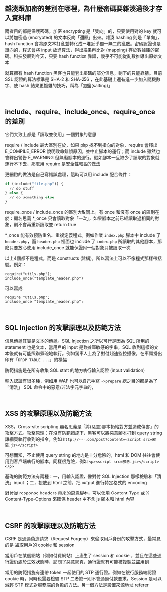## 雜湊跟加密的差別在哪裡，為什麼密碼要雜湊過後才存入資料庫

兩者目的都是保護密碼。加密 encrypting 是「雙向」的，只要使用對的 key 就可以將加密過 (encrypted) 的文本反向「還原」出來。雜湊 hashing 則是「單向」，hash function 會將原文本打亂並轉化成一堆近乎獨一無二的亂數。密碼認證也是單向的，程式會將 input 放進算法，得出結果再比對 (mapping) 存於數據庫的密碼。科技發展到今天，只要 hash function 靠譜，幾乎不可能從亂數推導出原始文本

就算擁有 hash function 黑客也只能套出密碼的部分信息，剩下的只能靠猜。目前 SSL 認證的算法標準是 SHA-2 和 SHA-256 ，在此基礎上還有進一步加入隨機數字、使 hash 結果更複雜的技巧，稱為「加鹽(salting)」

&nbsp;

## include、require、include_once、require_once 的差別

它們大致上都是「讀取並使用」一個對象的意思

require / include 最大區別在於，如果 php 找不到指向的對象，require 會釋出 E_COMPILE_ERROR 說明致命錯誤原因，並中止腳本的運行；而 include 雖然也會釋出警告 E_WARNING 但無礙腳本的運行。假如腳本一旦缺少了讀取的對象就運行不下去，那麼用 require 是安全性較高的做法

更細緻的做法是自己寫錯誤處理，這時可以用 include 配合條件：

```py
if (include("file.php")) {
  // do stuff
} else {
  // do something else
}
```

require_once / include_once 的區別大致同上。有 once 和沒有 once 的區別在於：顧名思義 *_once 只會讀取對象「一次」，如果腳本之前已經讀取過相同的對象，則不會再重新讀取並 return true

*_once 能有效預防重名、重複定義程式。例如作業 `index.php` 腳本中 include 了 `header.php`，而 `header.php` 裡面也 include 了 `index.php` 所讀取的其他腳本，那麼只要放心使用 include_once 就能保證同一個對象只被讀取一次

以上4個都不是程式，而是 constructs (建構)，所以寫法上可以不像程式那樣帶括號。例如：

```
require("utils.php");
include_once("template_header.php");
```
可以寫成
```
require "utils.php";
include_once "template_header.php";
```

&nbsp;

## SQL Injection 的攻擊原理以及防範方法

信息傳遞其實是文本的傳遞。SQL Injection 之所以可行是因為 SQL 所用的 statement 也是文本，當用戶的 input 是數據庫敏感的字串，SQL 收到這樣的文本後就有可能照辦煮碗地執行。例如駕車人士為了對付超速監控攝像，在車頭掛出印有「`DROP TABLE ...`」的橫幅

防範措施是在所有收集 SQL stmt 的地方執行輸入認證 (input validation)

輸入認證有很多種，例如用 WAF 也可以自己手寫 `->prepare` 總之目的都是為了「清洗」 SQL 命令中的惡意/非法字元字串的，

&nbsp;

## XSS 的攻擊原理以及防範方法

XSS，Cross-site scripting 顧名思義是「將(惡意)腳本扔給對方並造成傷害」的攻擊方式。攻擊原理：在沒有防範措施下，黑客可以將惡意腳本打到 query string 讓網頁執行收到的指令，例如 `http://---.com/post?content=<script src=邪惡.js></script>` 

可想而知，不止使用 query string 的地方是十分危險的，html 和 DOM 往往會使用到客戶端執行的腳本，同樣很危險，例如 `<p><script src=邪惡.js></script></p>`

基礎的防範方法有兩種：一，用輸入認證，像對付 SQL Injection 那樣檢驗和「清洗」input ；二，投放到 html 之前，把 output 進行特定格式的 encoding

對付從 response headers 帶來的惡意腳本，可以使用 Content-Type 或 X-Content-Type-Options 來確保 header 中不含 js 腳本和 html 內容

&nbsp;

## CSRF 的攻擊原理以及防範方法

CSRF 是通過偽造請求（Request Forgery）來偷取用戶身份的攻擊方式，最常見的是 盜取用戶的 cookie 和 session 

當用戶在某個網站（例如付費網站）上產生了 session 和 cookie ，並且在這些通行證仍處於生效狀態時，訪問了惡意網頁，通行證就有可能被複製並盜用到

常用的防範措施有連帶 token 一起使用的 STP 通行證。例如在銀行服務端認證 cookie 時，同時也需要檢驗 STP 二者缺一則不會通過付款要求。Session 是可以減輕 STP 模式對服務端的負擔的方法。另一個方法是設置來源地址 referer
